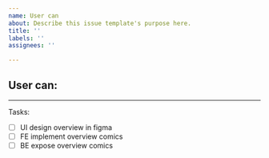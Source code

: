 ```yaml
---
name: User can
about: Describe this issue template's purpose here.
title: ''
labels: ''
assignees: ''

---
```


User can:
- 

---
Tasks:
- [ ] UI design overview in figma
- [ ] FE implement overview comics
- [ ] BE expose overview comics
